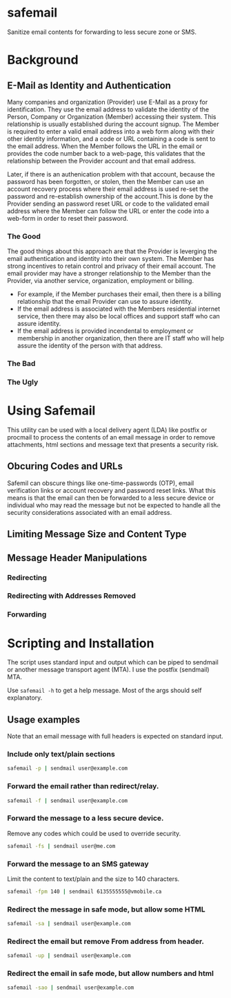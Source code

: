 # safemail
Sanitize email contents for forwarding to less secure zone or SMS.
# Background
## E-Mail as Identity and Authentication
Many companies and organization (Provider) use E-Mail as a proxy for identification. They use the email address to validate the identity of the Person, Company or Organization (Member) accessing their system. This relationship is usually established during the account signup. The Member is required to enter a valid email address into a web form along with their other identity information, and a code or URL containing a code is sent to the email address. When the Member follows the URL in the email or provides the code number back to a web-page, this validates that the relationship between the Provider account and that email address.

Later, if there is an authenication problem with that account, because the password has been forgotten, or stolen, then the Member can use an account recovery process where their email address is used re-set the password and re-establish ownership of the account.This is done by the Provider sending an password reset URL or code to the validated email address where the Member can follow the URL or enter the code into a web-form in order to reset their password.
### The Good
The good things about this approach are that the Provider is leverging the email authentication and identity into their own system. The Member has strong incentives to retain control and privacy of their email account. The email provider may have a stronger relationship to the Member than the Provider, via another service, organization, employment or billing.
   - For example, if the Member purchases their email, then there is a billing relationship that the email Provider can use to assure identity.
   - If the email address is associated with the Members residential internet service, then there may also be local offices and support staff who can assure identity.
   - If the email address is provided incendental to employment or membership in another organization, then there are IT staff who will help assure the identity of the person with that address.
### The Bad

### The Ugly

# Using Safemail
This utility can be used with a local delivery agent (LDA) like postfix or procmail to process the contents of an email message in order to remove attachments, html sections and message text that presents a security risk.
## Obcuring Codes and URLs
Safemil can obscure things like one-time-passwords (OTP), email verification links or account recovery and password reset links. What this means is that the email can then be forwarded to a less secure device or individual who may read the message but not be expected to handle all the security considerations associated with an email address. 
## Limiting Message Size and Content Type

## Message Header Manipulations
### Redirecting
### Redirecting with Addresses Removed
### Forwarding

# Scripting and Installation

The script uses standard input and output which can be piped to sendmail or another message transport agent (MTA). I use the postfix (sendmail) MTA.

Use ```safemail -h``` to get a help message. Most of the args should self explanatory.

## Usage examples
Note that an email message with full headers is expected on standard input.

### Include only text/plain sections
```sh
safemail -p | sendmail user@example.com
```
### Forward the email rather than redirect/relay.
```sh
safemail -f | sendmail user@example.com
```
### Forward the message to a less secure device.
Remove any codes which could be used to override security.
```sh
safemail -fs | sendmail user@me.com
```
### Forward the message to an SMS gateway
Limit the content to text/plain and the size to 140 characters.
```sh
safemail -fpm 140 | sendmail 6135555555@vmobile.ca
```
### Redirect the message in safe mode, but allow some HTML
```sh
safemail -sa | sendmail user@example.com
```
### Redirect the email but remove From address from header.
```sh
safemail -up | sendmail user@example.com
```
### Redirect the email in safe mode, but allow numbers and html
```sh
safemail -sao | sendmail user@example.com
```
